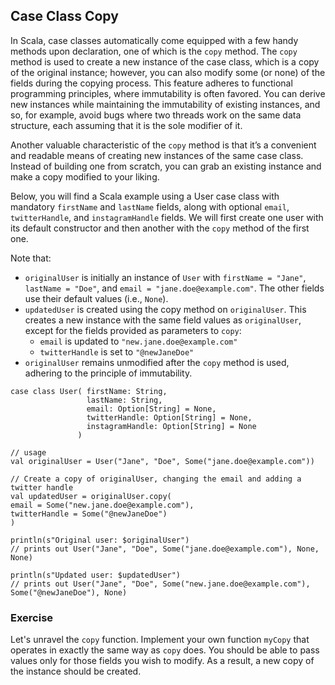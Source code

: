 ## Case Class Copy

In Scala, case classes automatically come equipped with a few handy methods upon declaration, one of which is the `copy` method. 
The `copy` method is used to create a new instance of the case class, which is a copy of the original instance; however, you can also 
modify some (or none) of the fields during the copying process. 
This feature adheres to functional programming principles, where immutability is often favored. 
You can derive new instances while maintaining the immutability of existing instances, and so, for example, 
avoid bugs where two threads work on the same data structure, each assuming that it is the sole modifier of it.

Another valuable characteristic of the `copy` method is that it’s a convenient and readable means of creating new instances of the same case class. 
Instead of building one from scratch, you can grab an existing instance and make a copy modified to your liking.

Below, you will find a Scala example using a User case class with mandatory `firstName` and `lastName` fields, along with optional 
`email`, `twitterHandle`, and `instagramHandle` fields. 
We will first create one user with its default constructor and then another with the `copy` method of the first one. 

Note that:

* `originalUser` is initially an instance of `User` with `firstName = "Jane"`, `lastName = "Doe"`, and `email = "jane.doe@example.com"`. 
  The other fields use their default values (i.e., `None`).
* `updatedUser` is created using the copy method on `originalUser`. 
  This creates a new instance with the same field values as `originalUser`, except for the fields provided as parameters to `copy`:
   * `email` is updated to `"new.jane.doe@example.com"`
   * `twitterHandle` is set to `"@newJaneDoe"`
* `originalUser` remains unmodified after the `copy` method is used, adhering to the principle of immutability.

``` 
case class User( firstName: String,
                 lastName: String,
                 email: Option[String] = None,
                 twitterHandle: Option[String] = None,
                 instagramHandle: Option[String] = None
               )

// usage
val originalUser = User("Jane", "Doe", Some("jane.doe@example.com"))

// Create a copy of originalUser, changing the email and adding a twitter handle
val updatedUser = originalUser.copy(
email = Some("new.jane.doe@example.com"),
twitterHandle = Some("@newJaneDoe")
)

println(s"Original user: $originalUser")
// prints out User("Jane", "Doe", Some("jane.doe@example.com"), None, None)

println(s"Updated user: $updatedUser")
// prints out User("Jane", "Doe", Some("new.jane.doe@example.com"), Some("@newJaneDoe"), None)
```

### Exercise 

Let's unravel the `copy` function. 
Implement your own function `myCopy` that operates in exactly the same way as `copy` does. 
You should be able to pass values only for those fields you wish to modify. 
As a result, a new copy of the instance should be created. 
